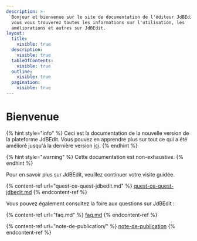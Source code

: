 ```yaml
---
description: >-
  Bonjour et bienvenue sur le site de documentation de l'éditeur JdBEdit. Ici
  vous vous trouverez toutes les informations sur l'utilisation, les
  améliorations et autres sur JdBEdit.
layout:
  title:
    visible: true
  description:
    visible: true
  tableOfContents:
    visible: true
  outline:
    visible: true
  pagination:
    visible: true
---
```


# Bienvenue

{% hint style="info" %}
Ceci est la documentation de la nouvelle version de la plateforme JdBEdit. Vous pouvez en apprendre plus sur tout ce qui a été amélioré jusqu'à la dernière version [ici](note-de-publication/).
{% endhint %}

{% hint style="warning" %}
Cette documentation est non-exhaustive.
{% endhint %}

Pour en savoir plus sur JdBEdit, veuillez continuer votre visite guidée.

{% content-ref url="quest-ce-quest-jdbedit.md" %}
[quest-ce-quest-jdbedit.md](quest-ce-quest-jdbedit.md)
{% endcontent-ref %}

Vous pouvez également consultez la foire aux questions sur JdBEdit :

{% content-ref url="faq.md" %}
[faq.md](faq.md)
{% endcontent-ref %}

{% content-ref url="note-de-publication/" %}
[note-de-publication](note-de-publication/)
{% endcontent-ref %}
